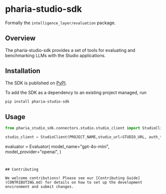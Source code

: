 # pharia-studio-sdk

Formally the `intelligence_layer/evaluation` package.

## Overview

The pharia-studio-sdk provides a set of tools for evaluating and benchmarking LLMs with the Studio applications.

## Installation
The SDK is published on [PyPI](#).

To add the SDK as a dependency to an existing project managed, run
```bash
pip install pharia-studio-sdk
```

## Usage

```python
from pharia_studio_sdk.connectors.studio.studio_client import StudioClient

studio_client = StudioClient(PROJECT_NAME,studio_url=STUDIO_URL, auth_token=AA_TOKEN, create_project=True )
```






evaluator = Evaluator(
    model_name="gpt-4o-mini",
    model_provider="openai",
)

```


## Contributing

We welcome contributions! Please see our [Contributing Guide](CONTRIBUTING.md) for details on how to set up the development environment and submit changes.
